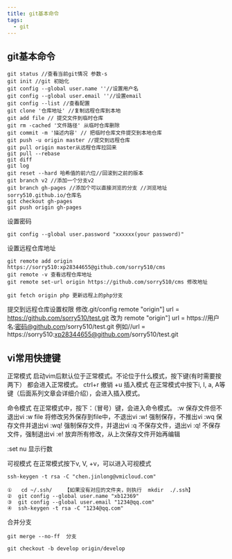 ```yaml
---
title: git基本命令
tags:
  - git
---
```


## git基本命令
```
git status //查看当前git情况 参数-s
git init //git 初始化
git config --global user.name ''//设置用户名
git config --global user.email ''//设置email
git config --list //查看配置
git clone '仓库地址' //复制远程仓库到本地
git add file // 提交文件到临时仓库
git rm -cached '文件路径' 从临时仓库删除
git commit -m '描述内容' // 把临时仓库文件提交到本地仓库
git push -u origin master //提交到远程仓库
git pull origin master从远程仓库拉回来
git pull --rebase
git diff
git log 
git reset --hard 哈希值的前六位//回滚到之前的版本
git branch v2 //添加一个分支v2
git branch gh-pages //添加个可以直接浏览的分支 //浏览地址 sorry510.github.io/仓库名
git checkout gh-pages 
git push origin gh-pages
```
设置密码
```
git config --global user.password "xxxxxx(your password)"
```
设置远程仓库地址
```
git remote add origin https://sorry510:xp28344655@github.com/sorry510/cms
git remote -v 查看远程仓库地址
git remote set-url origin https://github.com/sorry510/cms 修改地址

git fetch origin php 更新远程上的php分支
```
提交到远程仓库设置权限
修改.git/config
remote "origin"]
	url = https://github.com/sorry510/test.git
改为
remote "origin"]
	url = https://用户名:密码@github.com/sorry510/test.git
	例如//url = https://sorry510:xp28344655@github.com/sorry510/test.git

## vi常用快捷键
正常模式
启动vim后默认位于正常模式。不论位于什么模式，按下<Esc>键(有时需要按两下）
都会进入正常模式。
ctrl+r 撤销 +u
插入模式
在正常模式中按下i, I, a, A等键（后面系列文章会详细介绍），会进入插入模式。

命令模式
在正常模式中，按下：（冒号）键，会进入命令模式。
:w   保存文件但不退出vi
:w file 将修改另外保存到file中，不退出vi
:w!   强制保存，不推出vi
:wq  保存文件并退出vi
:wq! 强制保存文件，并退出vi
:q  不保存文件，退出vi
:q! 不保存文件，强制退出vi
:e! 放弃所有修改，从上次保存文件开始再编辑

:set nu 显示行数

可视模式
在正常模式按下v, V, <Ctrl>+v，可以进入可视模式
```
ssh-keygen -t rsa -C "chen.jinlong@vmicloud.com"

①   cd ~/.ssh/    【如果没有对应的文件夹，则执行  mkdir  ./.ssh】
②  git config --global user.name "xb12369"
③  git config --global user.email "1234@qq.com"
④  ssh-keygen -t rsa -C "1234@qq.com"
```


合并分支
```
git merge --no-ff  分支

git checkout -b develop origin/develop
```
